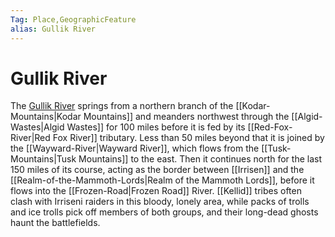 ```yaml
---
Tag: Place,GeographicFeature
alias: Gullik River
---
```

# Gullik River
The [Gullik River](https://pathfinderwiki.com/wiki/Gullik_River) springs from a northern branch of the [[Kodar-Mountains|Kodar Mountains]] and meanders northwest through the [[Algid-Wastes|Algid Wastes]] for 100 miles before it is fed by its [[Red-Fox-River|Red Fox River]] tributary. Less than 50 miles beyond that it is joined by the [[Wayward-River|Wayward River]], which flows from the [[Tusk-Mountains|Tusk Mountains]] to the east. Then it continues north for the last 150 miles of its course, acting as the border between [[Irrisen]] and the [[Realm-of-the-Mammoth-Lords|Realm of the Mammoth Lords]], before it flows into the [[Frozen-Road|Frozen Road]] River. [[Kellid]] tribes often clash with Irriseni raiders in this bloody, lonely area, while packs of trolls and ice trolls pick off members of both groups, and their long-dead ghosts haunt the battlefields. 